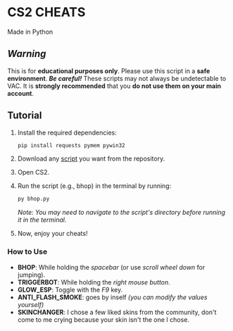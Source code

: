 # CS2 CHEATS
Made in Python

## _Warning_
This is for **educational purposes only**. Please use this script in a **safe environment**. **_Be careful!_** These scripts may not always be undetectable to VAC. It is **strongly recommended** that you **do not use them on your main account**.

## Tutorial
1. Install the required dependencies:
   ```bash
   pip install requests pymem pywin32
   ```
2. Download any [script](https://github.com/mybRset/python-cheats-cs2) you want from the repository.
3. Open CS2.
4. Run the script (e.g., bhop) in the terminal by running:
   ```bash
   py bhop.py
   ```
   _Note: You may need to navigate to the script's directory before running it in the terminal._
   
5. Now, enjoy your cheats!

### How to Use
- **BHOP**: While holding the _spacebar_ (or use _scroll wheel down_ for jumping).
- **TRIGGERBOT**: While holding the _right mouse button_.
- **GLOW_ESP**: Toggle with the _F9_ key.
- **ANTI_FLASH_SMOKE**: goes by inself _(you can modify the values yourself)_
- **SKINCHANGER**: I chose a few liked skins from the community, don't come to me crying because your skin isn't the one I chose.
